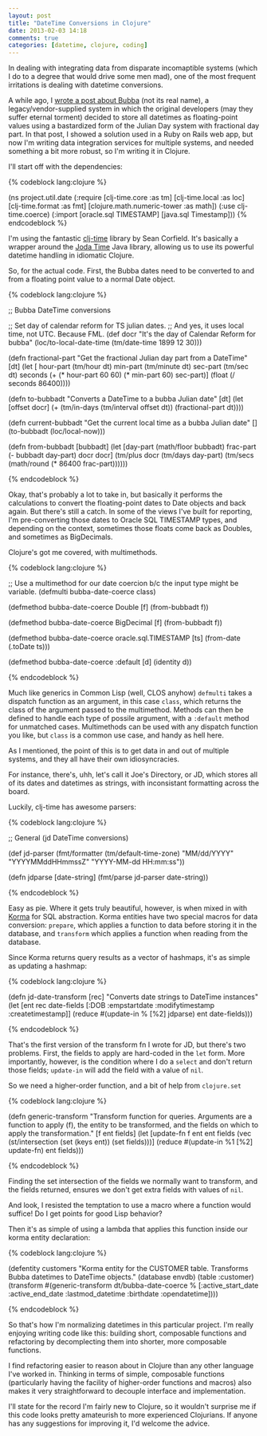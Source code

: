 ```yaml
---
layout: post
title: "DateTime Conversions in Clojure"
date: 2013-02-03 14:18
comments: true
categories: [datetime, clojure, coding]
---
```


In dealing with integrating data from disparate incomaptible systems (which I do to a degree that would drive some men mad), one of the most frequent irritations is dealing with datetime conversions.

A while ago, I [wrote a post about Bubba](http://decomplecting.org/blog/2012/08/03/legacy-systems-on-rails-part-2/) (not its real name), a legacy/vendor-supplied system in which the original developers (may they suffer eternal torment) decided to store all datetimes as floating-point values using a bastardized form of the Julian Day system with fractional day part. In that post, I showed a solution used in a Ruby on Rails web app, but now I'm writing data integration services for multiple systems, and needed something a bit more robust, so I'm writing it in Clojure. 

I'll start off with the dependencies:


{% codeblock lang:clojure %}

(ns project.util.date
  (:require [clj-time.core :as tm]
            [clj-time.local :as loc]
            [clj-time.format :as fmt]
            [clojure.math.numeric-tower :as math])
  (:use clj-time.coerce)
  (:import [oracle.sql TIMESTAMP]
           [java.sql Timestamp]))
{% endcodeblock %}

I'm using the fantastic [clj-time](https://github.com/seancorfield/clj-time) library by Sean Corfield. It's basically a wrapper around the [Joda Time](http://joda-time.sourceforge.net/) Java library, allowing us to use its powerful datetime handling in idiomatic Clojure.

So, for the actual code. First, the Bubba dates need to be converted to and from a floating point value to a normal Date object.

<!-- more -->

{% codeblock lang:clojure %}

;; Bubba DateTime conversions

;; Set day of calendar reform for TS julian dates.
;; And yes, it uses local time, not UTC. Because FML.
(def docr
  "It's the day of Calendar Reform for bubba"
  (loc/to-local-date-time (tm/date-time 1899 12 30)))


(defn fractional-part 
  "Get the fractional Julian day part from a DateTime"
  [dt]
  (let [
    hour-part (tm/hour dt)
    min-part  (tm/minute dt)
    sec-part  (tm/sec dt)
    seconds (+ (* hour-part 60 60) (* min-part 60) sec-part)]
    (float (/ seconds 86400))))

(defn to-bubbadt 
  "Converts a DateTime to a bubba Julian date"
  [dt]
  (let [offset docr]
    (+ 
      (tm/in-days
        (tm/interval offset dt))
      (fractional-part dt))))

(defn current-bubbadt 
  "Get the current local time as a bubba Julian date"
  []
  (to-bubbadt (loc/local-now)))

(defn from-bubbadt [bubbadt]
  (let [day-part (math/floor bubbadt)
        frac-part (- bubbadt day-part)
        docr docr]
    (tm/plus docr (tm/days day-part) (tm/secs (math/round (* 86400 frac-part))))))

{% endcodeblock %}

Okay, that's probably a lot to take in, but basically it performs the calculations to convert the floating-point dates to Date objects and back again. But there's still a catch. In some of the views I've built for reporting, I'm pre-converting those dates to Oracle SQL TIMESTAMP types, and depending on the context, sometimes those floats come back as Doubles, and sometimes as BigDecimals. 

Clojure's got me covered, with multimethods.

{% codeblock lang:clojure %}

;; Use a multimethod for our date coercion b/c the input type might be variable.
(defmulti bubba-date-coerce class)

(defmethod bubba-date-coerce Double [f]
  (from-bubbadt f))

(defmethod bubba-date-coerce BigDecimal [f]
  (from-bubbadt f))

(defmethod bubba-date-coerce oracle.sql.TIMESTAMP [ts]
  (from-date (.toDate ts)))

(defmethod bubba-date-coerce :default [d]
  (identity d))

 {% endcodeblock %}

 Much like generics in Common Lisp (well, CLOS anyhow) `defmulti` takes a dispatch function as an argument, in this case `class`, which returns the class of the argument passed to the multimethod. Methods can then be defined to handle each type of possile argument, with a `:default` method for unmatched cases. Multimethods can be used with any dispatch function you like, but `class` is a common use case, and handy as hell here.

 As I mentioned, the point of this is to get data in and out of multiple systems, and they all have their own idiosyncracies.

 For instance, there's, uhh, let's call it Joe's Directory, or JD, which stores all of its dates and datetimes as strings, with inconsistant formatting across the board. 

 Luckily, clj-time has awesome parsers:

 {% codeblock lang:clojure %}

 ;; General (jd DateTime conversions)

(def jd-parser 
  (fmt/formatter (tm/default-time-zone) "MM/dd/YYYY" "YYYYMMddHHmmssZ" "YYYY-MM-dd HH:mm:ss"))

(defn jdparse [date-string]
  (fmt/parse jd-parser date-string))



{% endcodeblock %}

Easy as pie. Where it gets truly beautiful, however, is when mixed in with [Korma](http://sqlkorma.com/) for SQL abstraction. Korma entities have two special macros for data conversion: `prepare`, which applies a function to data before storing it in the database, and `transform` which applies a function when reading from the database.

Since Korma returns query results as a vector of hashmaps, it's as simple as updating a hashmap:

{% codeblock lang:clojure %}

(defn jd-date-transform [rec]
  "Converts date strings to DateTime instances"
  (let [ent rec
        date-fields [:DOB :empstartdate :modifytimestamp :createtimestamp]]
    (reduce #(update-in % [%2] jdparse) ent date-fields)))

{% endcodeblock %}

That's the first version of the transform fn I wrote for JD, but there's two problems. First, the fields to apply are hard-coded in the `let` form. More importantly, however, is the condition where I do a `select` and don't return those fields; `update-in` will add the field with a value of `nil`.

So we need a higher-order function, and a bit of help from `clojure.set`

{% codeblock lang:clojure %}

(defn generic-transform
  "Transform function for queries. Arguments are a function to apply (f),
   the entity to be transformed, and the fields on which to apply the transformation."
  [f ent fields]
  (let [update-fn f
        ent ent 
        fields (vec (st/intersection (set (keys ent)) (set fields)))]
    (reduce #(update-in %1 [%2] update-fn) ent fields)))

{% endcodeblock %}

Finding the set intersection of the fields we normally want to transform, and the fields returned, ensures we don't get extra fields with values of `nil`.

And look, I resisted the temptation to use a macro where a function would suffice! Do I get points for good Lisp behavior?

Then it's as simple of using a lambda that applies this function inside our korma entity declaration:

{% codeblock lang:clojure %}

(defentity customers
  "Korma entity for the CUSTOMER table. Transforms Bubba datetimes to DateTime objects."
  (database envdb)
  (table :customer)
  (transform 
    #(generic-transform dt/bubba-date-coerce % [:active_start_date 
                                                       :active_end_date 
                                                       :lastmod_datetime 
                                                       :birthdate 
                                                       :opendatetime])))

{% endcodeblock %}



So that's how I'm normalizing datetimes in this particular project. I'm really enjoying writing code like this: building short, composable functions and refactoring by decomplecting them into shorter, more composable functions. 

I find refactoring easier to reason about in Clojure than any other language I've worked in. Thinking in terms of simple, composable functions (particularly having the facility of higher-order functions and macros) also makes it very straightforward to decouple interface and implementation.

I'll state for the record I'm fairly new to Clojure, so it wouldn't surprise me if this code looks pretty amateurish to more experienced Clojurians. If anyone has any suggestions for improving it, I'd welcome the advice.